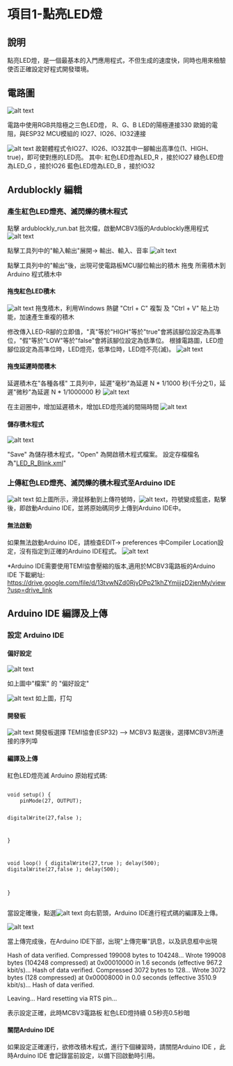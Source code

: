 # 項目1-點亮LED燈

## 說明

點亮LED燈，是一個最基本的入門應用程式，不但生成的速度快，同時也用來檢驗使否正確設定好程式開發環境。

## 電路圖

![alt text](1708149608259.png)

電路中使用RGB共陰極之三色LED燈，
R、G、B LED的陽極連接330 歐姆的電阻，與ESP32 MCU模組的 IO27、IO26、IO32連接

![alt text](1708149669611.png)
故韌體程式令IO27、IO26、IO32其中一腳輸出高準位(1、HIGH、true)，即可使對應的LED亮。
其中:
紅色LED燈為LED_R ，接於IO27
綠色LED燈為LED_G ，接於IO26
藍色LED燈為LED_B ，接於IO32

## Ardublockly 編輯
### 產生紅色LED燈亮、滅閃爍的積木程式
點擊 ardublockly_run.bat 批次檔，啟動MCBV3版的Ardublockly應用程式
![alt text](image.png)

點擊工具列中的"輸入輸出"展開-> 輸出、輸入、音率
![alt text](image-1.png)

點擊工具列中的"輸出"後，出現可使電路板MCU腳位輸出的積木
拖曳 所需積木到Arduino 程式積木中

#### 拖曳紅色LED積木
![alt text](image-2.png)
拖曳積木，利用Windows 熱鍵 "Ctrl + C" 複製 及 "Ctrl + V" 貼上功能，加速產生重複的積木

修改傳入LED-R腳的立即值，"真"等於"HIGH"等於"true"會將該腳位設定為高準位，"假"等於"LOW"等於"false"會將該腳位設定為低準位。 根據電路圖，LED燈腳位設定為高準位時，LED燈亮，低準位時，LED燈不亮(滅)。
![alt text](image-3.png)

#### 拖曳延遲時間積木
延遲積木在"各種各樣" 工具列中，延遲"毫秒"為延遲 N * 1/1000 秒(千分之1)，延遲"微秒"為延遲 N * 1/1000000 秒
![alt text](image-4.png)

在主迴圈中，增加延遲積木，增加LED燈亮滅的間隔時間
![alt text](image-5.png)

#### 儲存積木程式
![alt text](image-6.png)

"Save" 為儲存積木程式，"Open" 為開啟積木程式檔案。
設定存檔檔名為"<a href="LED_R_Blink.xml">LED_R_Blink.xml</a>"

### 上傳紅色LED燈亮、滅閃爍的積木程式至Arduino IDE
![alt text](image-7.png)
如上圖所示，滑鼠移動到上傳符號時，![alt text](image-8.png)，符號變成籃底，點擊後，即啟動Arduino IDE，並將原始碼同步上傳到Arduino IDE中。

#### 無法啟動
如果無法啟動Arduino IDE，請檢查EDIT-> preferences 中Compiler Location設定，沒有指定到正確的Arduino IDE程式。
![alt text](image-9.png) 

*Arduino IDE需要使用TEMI協會壓縮的版本,適用於MCBV3電路板的Arduino IDE 下載網址:
https://drive.google.com/file/d/13tvwNZd0RjvDPp21khZYmijjzD2jenMy/view?usp=drive_link

## Arduino IDE 編譯及上傳
### 設定 Arduino IDE 
#### 偏好設定
![alt text](image-10.png)

如上圖中"檔案" 的 "偏好設定"

![alt text](image-11.png)
如上圖，打勾

#### 開發板
![alt text](image-12.png)
開發板選擇 TEMI協會(ESP32) --> MCBV3
點選後，選擇MCBV3所連接的序列埠

#### 編譯及上傳
<p>紅色LED燈亮滅 Arduino 原始程式碼:</p>
<pre><code>
void setup() {
  	pinMode(27, OUTPUT);

  digitalWrite(27,false );

}

void loop() {
  digitalWrite(27,true );
  delay(500);
  digitalWrite(27,false );
  delay(500);

}
</code></pre>

當設定確後，點選![alt text](image-13.png) 向右箭頭，Arduino IDE進行程式碼的編譯及上傳。

![alt text](image-14.png)

當上傳完成後，在Arduino IDE下部，出現"上傳完畢"訊息，以及訊息框中出現

Hash of data verified.
Compressed 199008 bytes to 104248...
Wrote 199008 bytes (104248 compressed) at 0x00010000 in 1.6 seconds (effective 967.2 kbit/s)...
Hash of data verified.
Compressed 3072 bytes to 128...
Wrote 3072 bytes (128 compressed) at 0x00008000 in 0.0 seconds (effective 3510.9 kbit/s)...
Hash of data verified.

Leaving...
Hard resetting via RTS pin...

表示設定正確，此時MCBV3電路板 紅色LED燈持續 0.5秒亮0.5秒暗

#### 關閉Arduino IDE 
如果設定正確運行，欲修改積木程式，進行下個練習時，請關閉Arduino IDE ，此時Arduino IDE 會記錄當前設定，以備下回啟動時引用。